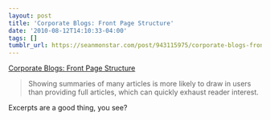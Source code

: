 ```yaml
---
layout: post
title: 'Corporate Blogs: Front Page Structure'
date: '2010-08-12T14:10:33-04:00'
tags: []
tumblr_url: https://seanmonstar.com/post/943115975/corporate-blogs-front-page-structure
---
```

[Corporate Blogs: Front Page Structure](http://www.useit.com/alertbox/blog-front-pages.html)  

> Showing summaries of many articles is more likely to draw in users than providing full articles, which can quickly exhaust reader interest.

Excerpts are a good thing, you see?

